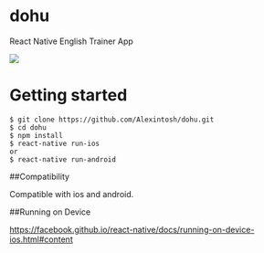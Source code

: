 # dohu
React Native English Trainer App

![](https://thumbs.gfycat.com/BetterFarHornedviper-size_restricted.gif)

# Getting started

```
$ git clone https://github.com/Alexintosh/dohu.git
$ cd dohu
$ npm install
$ react-native run-ios
or
$ react-native run-android
```

##Compatibility

Compatible with ios and android.

##Running on Device

https://facebook.github.io/react-native/docs/running-on-device-ios.html#content
